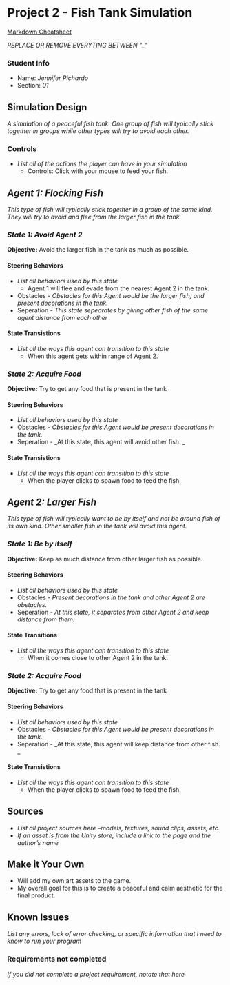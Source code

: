 # Project 2 - Fish Tank Simulation

[Markdown Cheatsheet](https://github.com/adam-p/markdown-here/wiki/Markdown-Here-Cheatsheet)

_REPLACE OR REMOVE EVERYTING BETWEEN "\_"_

### Student Info

-   Name: _Jennifer Pichardo_
-   Section: _01_

## Simulation Design

_A simulation of a peaceful fish tank. One group of fish will typically stick together in groups while other types will try to avoid each other._

### Controls

-   _List all of the actions the player can have in your simulation_
    -   Controls: Click with your mouse to feed your fish.

## _Agent 1: Flocking Fish_

_This type of fish will typically stick together in a group of the same kind. They will try to avoid and flee from the larger fish in the tank._

### _State 1: Avoid Agent 2_

**Objective:** Avoid the larger fish in the tank as much as possible.

#### Steering Behaviors

- _List all behaviors used by this state_
   - Agent 1 will flee and evade from the nearest Agent 2 in the tank.
- Obstacles - _Obstacles for this Agent would be the larger fish, and present decorations in the tank._
- Seperation - _This state sepearates by giving other fish of the same agent distance from each other_
   
#### State Transistions

- _List all the ways this agent can transition to this state_
   - When this agent gets within range of Agent 2.
   
### _State 2: Acquire Food_

**Objective:** Try to get any food that is present in the tank

#### Steering Behaviors

- _List all behaviors used by this state_
- Obstacles - _Obstacles for this Agent would be present decorations in the tank._
- Seperation - _At this state, this agent will avoid other fish. _
   
#### State Transistions

- _List all the ways this agent can transition to this state_
   - When the player clicks to spawn food to feed the fish.

## _Agent 2: Larger Fish_

_This type of fish will typically want to be by itself and not be around fish of its own kind. Other smaller fish in the tank will avoid this agent._

### _State 1: Be by itself_

**Objective:** Keep as much distance from other larger fish as possible.

#### Steering Behaviors

- _List all behaviors used by this state_
- Obstacles - _Present decorations in the tank and other Agent 2 are obstacles._
- Seperation - _At this state, it separates from other Agent 2 and keep distance from them._
   
#### State Transitions

- _List all the ways this agent can transition to this state_
    - When it comes close to other Agent 2 in the tank.
   
### _State 2: Acquire Food_

**Objective:** Try to get any food that is present in the tank

#### Steering Behaviors

- _List all behaviors used by this state_
- Obstacles - _Obstacles for this Agent would be present decorations in the tank._
- Seperation - _At this state, this agent will keep distance from other fish. _
   
#### State Transistions

- _List all the ways this agent can transition to this state_
   - When the player clicks to spawn food to feed the fish.

## Sources

-   _List all project sources here –models, textures, sound clips, assets, etc._
-   _If an asset is from the Unity store, include a link to the page and the author’s name_

## Make it Your Own

- Will add my own art assets to the game.
- My overall goal for this is to create a peaceful and calm aesthetic for the final product.

## Known Issues

_List any errors, lack of error checking, or specific information that I need to know to run your program_

### Requirements not completed

_If you did not complete a project requirement, notate that here_

